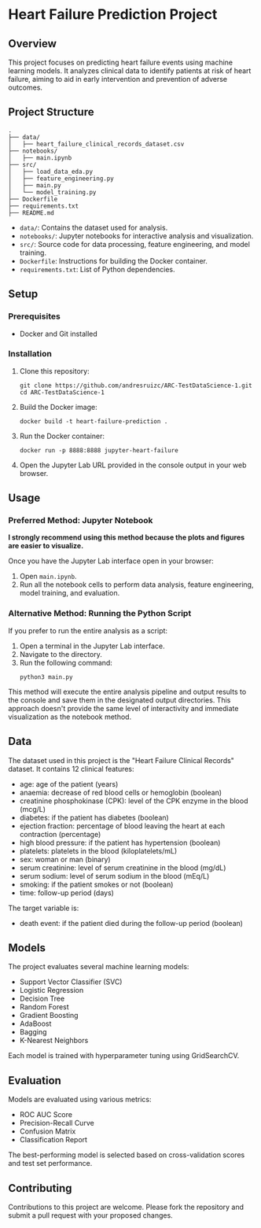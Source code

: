 # Heart Failure Prediction Project

## Overview

This project focuses on predicting heart failure events using machine learning models. It analyzes clinical data to identify patients at risk of heart failure, aiming to aid in early intervention and prevention of adverse outcomes.

## Project Structure

```
.
├── data/
│   ├── heart_failure_clinical_records_dataset.csv
├── notebooks/
│   ├── main.ipynb
├── src/
│   ├── load_data_eda.py
│   ├── feature_engineering.py
│   ├── main.py
│   └── model_training.py
├── Dockerfile
├── requirements.txt
├── README.md
```

- `data/`: Contains the dataset used for analysis.
- `notebooks/`: Jupyter notebooks for interactive analysis and visualization.
- `src/`: Source code for data processing, feature engineering, and model training.
- `Dockerfile`: Instructions for building the Docker container.
- `requirements.txt`: List of Python dependencies.

## Setup

### Prerequisites

- Docker and Git installed

### Installation

1. Clone this repository:
   ```
   git clone https://github.com/andresruizc/ARC-TestDataScience-1.git
   cd ARC-TestDataScience-1
   ```

2. Build the Docker image:
   ```
   docker build -t heart-failure-prediction .
   ```

3. Run the Docker container:
   ```
   docker run -p 8888:8888 jupyter-heart-failure
   ```

4. Open the Jupyter Lab URL provided in the console output in your web browser.

## Usage

### Preferred Method: Jupyter Notebook

**I strongly recommend using this method because the plots and figures are easier to visualize.**

Once you have the Jupyter Lab interface open in your browser:

1. Open `main.ipynb`.
2. Run all the notebook cells to perform data analysis, feature engineering, model training, and evaluation.

### Alternative Method: Running the Python Script

If you prefer to run the entire analysis as a script:

1. Open a terminal in the Jupyter Lab interface.
2. Navigate to the directory.
3. Run the following command:
   ```
   python3 main.py
   ```
This method will execute the entire analysis pipeline and output results to the console and save them in the designated output directories. This approach doesn't provide the same level of interactivity and immediate visualization as the notebook method.

## Data

The dataset used in this project is the "Heart Failure Clinical Records" dataset. It contains 12 clinical features:

- age: age of the patient (years)
- anaemia: decrease of red blood cells or hemoglobin (boolean)
- creatinine phosphokinase (CPK): level of the CPK enzyme in the blood (mcg/L)
- diabetes: if the patient has diabetes (boolean)
- ejection fraction: percentage of blood leaving the heart at each contraction (percentage)
- high blood pressure: if the patient has hypertension (boolean)
- platelets: platelets in the blood (kiloplatelets/mL)
- sex: woman or man (binary)
- serum creatinine: level of serum creatinine in the blood (mg/dL)
- serum sodium: level of serum sodium in the blood (mEq/L)
- smoking: if the patient smokes or not (boolean)
- time: follow-up period (days)

The target variable is:
- death event: if the patient died during the follow-up period (boolean)

## Models

The project evaluates several machine learning models:

- Support Vector Classifier (SVC)
- Logistic Regression
- Decision Tree
- Random Forest
- Gradient Boosting
- AdaBoost
- Bagging
- K-Nearest Neighbors

Each model is trained with hyperparameter tuning using GridSearchCV.

## Evaluation

Models are evaluated using various metrics:

- ROC AUC Score
- Precision-Recall Curve
- Confusion Matrix
- Classification Report

The best-performing model is selected based on cross-validation scores and test set performance.

## Contributing

Contributions to this project are welcome. Please fork the repository and submit a pull request with your proposed changes.
